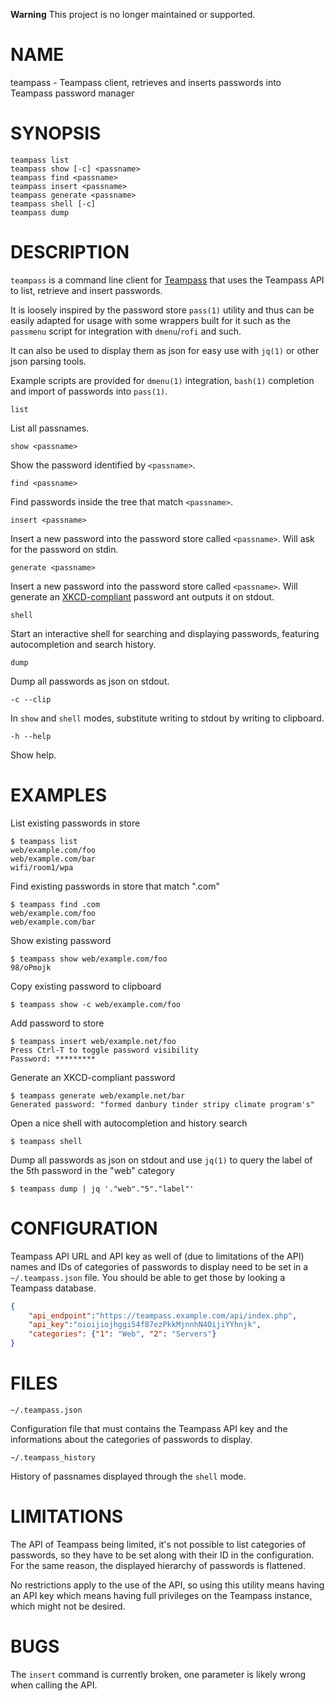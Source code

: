 **Warning** This project is no longer maintained or supported.

# NAME

teampass - Teampass client, retrieves and inserts passwords into Teampass password manager

# SYNOPSIS

```shell
teampass list
teampass show [-c] <passname>
teampass find <passname>
teampass insert <passname>
teampass generate <passname>
teampass shell [-c]
teampass dump
```

# DESCRIPTION

`teampass` is a command line client for [Teampass](http://teampass.net/) that uses the Teampass API to list, retrieve and insert passwords.

It is loosely inspired by the password store `pass(1)` utility and thus can be easily adapted for usage with some wrappers built for it such as the `passmenu` script for integration with `dmenu`/`rofi` and such.

It can also be used to display them as json for easy use with `jq(1)` or other json parsing tools.

Example scripts are provided for `dmenu(1)` integration, `bash(1)` completion and import of passwords into `pass(1)`.

`list`

List all passnames.

`show <passname>`

Show the password identified by `<passname>`.

`find <passname>`

Find passwords inside the tree that match `<passname>`.

`insert <passname>`

Insert a new password into the password store called `<passname>`. Will ask for the password on stdin.

`generate <passname>`

Insert a new password into the password store called `<passname>`. Will generate an [XKCD-compliant](https://xkcd.com/936/) password ant outputs it on stdout.

`shell`

Start an interactive shell for searching and displaying passwords, featuring autocompletion and search history.

`dump`

Dump all passwords as json on stdout.

`-c --clip`

In `show` and `shell` modes, substitute writing to stdout by writing to clipboard.

`-h --help`

Show help.

# EXAMPLES

List existing passwords in store
```
$ teampass list
web/example.com/foo
web/example.com/bar
wifi/room1/wpa
```

Find existing passwords in store that match ".com"
```
$ teampass find .com
web/example.com/foo
web/example.com/bar
```

Show existing password
```
$ teampass show web/example.com/foo
98/oPmojk
```

Copy existing password to clipboard
```
$ teampass show -c web/example.com/foo
```

Add password to store
```
$ teampass insert web/example.net/foo
Press Ctrl-T to toggle password visibility
Password: *********
```

Generate an XKCD-compliant password
```
$ teampass generate web/example.net/bar
Generated password: "formed danbury tinder stripy climate program's"
```

Open a nice shell with autocompletion and history search
```
$ teampass shell
```

Dump all passwords as json on stdout and use `jq(1)` to query the label of the 5th password in the "web" category
```
$ teampass dump | jq '."web"."5"."label"'
```

# CONFIGURATION

Teampass API URL and API key as well of (due to limitations of the API) names and IDs of categories of passwords to display need to be set in a `~/.teampass.json` file. You should be able to get those by looking a Teampass database.

```json
{
	"api_endpoint":"https://teampass.example.com/api/index.php",
	"api_key":"oioijiojhggi54f87ezPkkMjnnhN4OijiYYhnjk",
	"categories": {"1": "Web", "2": "Servers"}
}
```

# FILES

`~/.teampass.json`

Configuration file that must contains the Teampass API key and the informations about the categories of passwords to display.

`~/.teampass_history`

History of passnames displayed through the `shell` mode.

# LIMITATIONS

The API of Teampass being limited, it's not possible to list categories of passwords, so they have to be set along with their ID in the configuration. For the same reason, the displayed hierarchy of passwords is flattened.

No restrictions apply to the use of the API, so using this utility means having an API key which means having full privileges on the Teampass instance, which might not be desired.

# BUGS

The `insert` command is currently broken, one parameter is likely wrong when calling the API.
